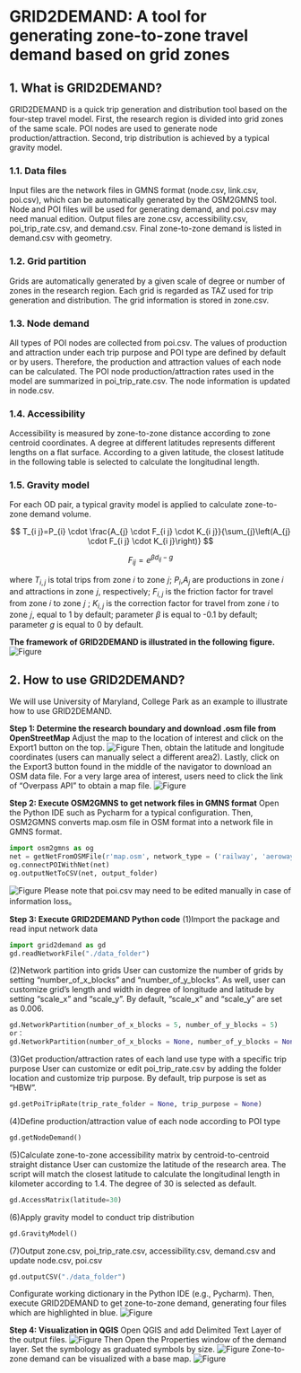 # GRID2DEMAND: A tool for generating zone-to-zone travel demand based on grid zones

## 1. What is GRID2DEMAND?
GRID2DEMAND is a quick trip generation and distribution tool based on the four-step travel model. First, the research region is divided into grid zones of the same scale. POI nodes are used to generate node production/attraction. Second, trip distribution is achieved by a typical gravity model.

### 1.1. Data files
Input files are the network files in GMNS format (node.csv, link.csv, poi.csv), which can be automatically generated by the OSM2GMNS tool. Node and POI files will be used for generating demand, and poi.csv may need manual edition.
Output files are zone.csv, accessibility.csv, poi_trip_rate.csv, and demand.csv. Final zone-to-zone demand is listed in demand.csv with geometry.


### 1.2. Grid partition
Grids are automatically generated by a given scale of degree or number of zones in the research region. Each grid is regarded as TAZ used for trip generation and distribution. The grid information is stored in zone.csv.


### 1.3. Node demand
All types of POI nodes are collected from poi.csv. The values of production and attraction under each trip purpose and POI type are defined by default or by users. Therefore, the production and attraction values of each node can be calculated. The POI node production/attraction rates used in the model are summarized in poi_trip_rate.csv. The node information is updated in node.csv.


### 1.4. Accessibility
Accessibility is measured by zone-to-zone distance according to zone centroid coordinates. A degree at different latitudes represents different lengths on a flat surface. According to a given latitude, the closest latitude in the following table is selected to calculate the longitudinal length.

### 1.5. Gravity model
For each OD pair, a typical gravity model is applied to calculate zone-to-zone demand volume. 

$$
T_{i j}=P_{i} \cdot \frac{A_{j} \cdot F_{i j} \cdot K_{i j}}{\sum_{j}\left(A_{j} \cdot F_{i j} \cdot K_{i j}\right)} 
$$

$$
F_{i j}=e^{\beta d_{i j}-g}
$$

where $T_{i,j}$ is total trips from zone 𝑖 to zone 𝑗; $P_{i}$,$A_{j}$ are productions in zone 𝑖 and attractions in zone 𝑗, respectively; $F_{i,j}$ is the friction factor for travel from zone 𝑖 to zone 𝑗 ; $K_{i,j}$ is the correction factor for travel from zone 𝑖 to zone 𝑗, equal to 1 by default; parameter $\beta$ is equal to -0.1 by default; parameter $g$ is equal to 0 by default.

**The framework of GRID2DEMAND is illustrated in the following figure.**
![Figure](https://github.com/EntaiWang99/Grid2Demand/tree/main/img/1.jpg)

## 2. How to use GRID2DEMAND?
We will use University of Maryland, College Park as an example to illustrate how to use GRID2DEMAND.

**Step 1: Determine the research boundary and download .osm file from OpenStreetMap**
Adjust the map to the location of interest and click on the Export1 button on the top.
![Figure](https://github.com/EntaiWang99/Grid2Demand/tree/main/img/2.1.jpg)
Then, obtain the latitude and longitude coordinates (users can manually select a different area2). Lastly, click on the Export3 button found in the middle of the navigator to download an OSM data file. For a very large area of interest, users need to click the link of “Overpass API” to obtain a map file.
![Figure](https://github.com/EntaiWang99/Grid2Demand/tree/main/img/2.2.jpg)

**Step 2: Execute OSM2GMNS to get network files in GMNS format**
Open the Python IDE such as Pycharm for a typical configuration. Then, OSM2GMNS converts map.osm file in OSM format into a network file in GMNS format.
```python
import osm2gmns as og
net = getNetFromOSMFile(r'map.osm', network_type = ('railway', 'aeroway', 'auto', 'walk', 'bike'), POIs = True, defaults_lanes = True, default_speed = True)
og.connectPOIWithNet(net)
og.outputNetToCSV(net, output_folder)
```
![Figure](https://github.com/EntaiWang99/Grid2Demand/tree/main/img/2.3.jpg)
Please note that poi.csv may need to be edited manually in case of information loss。

**Step 3: Execute GRID2DEMAND Python code**
(1)Import the package and read input network data
```python
import grid2demand as gd
gd.readNetworkFile("./data_folder")
```
(2)Network partition into grids
User can customize the number of grids by setting “number_of_x_blocks” and “number_of_y_blocks”. As well, user can customize grid’s length and width in degree of longitude and latitude by setting “scale_x” and “scale_y”. By default, “scale_x” and “scale_y” are set as 0.006.
```python
gd.NetworkPartition(number_of_x_blocks = 5, number_of_y_blocks = 5)
or：
gd.NetworkPartition(number_of_x_blocks = None, number_of_y_blocks = None, scale_x = 0.005, scale_y = 0.005)
```

(3)Get production/attraction rates of each land use type with a specific trip purpose
User can customize or edit poi_trip_rate.csv by adding the folder location and customize trip purpose. By default, trip purpose is set as “HBW”.
```python
gd.getPoiTripRate(trip_rate_folder = None, trip_purpose = None)
```

(4)Define production/attraction value of each node according to POI type
```python
gd.getNodeDemand()
```

(5)Calculate zone-to-zone accessibility matrix by centroid-to-centroid straight distance
User can customize the latitude of the research area. The script will match the closest latitude to calculate the longitudinal length in kilometer according to 1.4. The degree of 30 is selected as default.
```python
gd.AccessMatrix(latitude=30)
```

(6)Apply gravity model to conduct trip distribution
```python
gd.GravityModel()
```

(7)Output zone.csv, poi_trip_rate.csv, accessibility.csv, demand.csv and update node.csv, poi.csv
```python
gd.outputCSV("./data_folder")
```

Configurate working dictionary in the Python IDE (e.g., Pycharm). Then, execute GRID2DEMAND to get zone-to-zone demand, generating four files which are highlighted in blue. 
![Figure](https://github.com/EntaiWang99/Grid2Demand/tree/main/img/4.1.jpg)

**Step 4: Visualization in QGIS**
Open QGIS and add Delimited Text Layer of the output files.
![Figure](https://github.com/EntaiWang99/Grid2Demand/tree/main/img/4.2.jpg)
Then Open the Properties window of the demand layer. Set the symbology as graduated symbols by size.
![Figure](https://github.com/EntaiWang99/Grid2Demand/tree/main/img/4.3.jpg)
Zone-to-zone demand can be visualized with a base map.
![Figure](https://github.com/EntaiWang99/Grid2Demand/tree/main/img/4.4.jpg)


